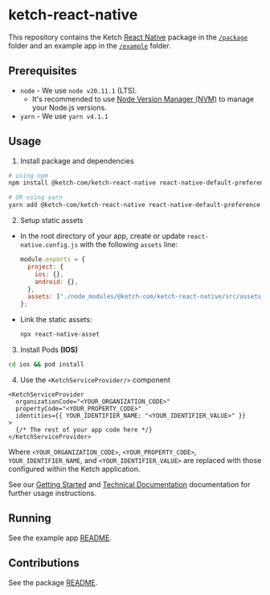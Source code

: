 # ketch-react-native

This repository contains the Ketch [React Native](https://reactnative.dev/) package in the [`/package`](/package/) folder and an example app in the [`/example`](/example/) folder.

## Prerequisites

- `node` - We use `node v20.11.1` (LTS).
  - It's recommended to use [Node Version Manager (NVM)](https://github.com/nvm-sh/nvm) to manage your Node.js versions.
- `yarn` - We use `yarn v4.1.1`

## Usage

1. Install package and dependencies

```sh
# using npm
npm install @ketch-com/ketch-react-native react-native-default-preference react-native-webview

# OR using yarn
yarn add @ketch-com/ketch-react-native react-native-default-preference react-native-webview
```

2. Setup static assets

- In the root directory of your app, create or update `react-native.config.js` with the following `assets` line:

  ```javascript
  module.exports = {
    project: {
      ios: {},
      android: {},
    },
    assets: ["./node_modules/@ketch-com/ketch-react-native/src/assets/"], // <== line to add
  };
  ```

- Link the static assets:

  ```sh
  npx react-native-asset
  ```

3. Install Pods **(IOS)**

```sh
cd ios && pod install
```

4. Use the `<KetchServiceProvider/>` component

```tsx
<KetchServiceProvider
  organizationCode="<YOUR_ORGANIZATION_CODE>"
  propertyCode="<YOUR_PROPERTY_CODE>"
  identities={{ YOUR_IDENTIFIER_NAME: "<YOUR_IDENTIFIER_VALUE>" }}
>
  {/* The rest of your app code here */}
</KetchServiceProvider>
```

Where `<YOUR_ORGANIZATION_CODE>`, `<YOUR_PROPERTY_CODE>`, `YOUR_IDENTIFIER_NAME`, and `<YOUR_IDENTIFIER_VALUE>` are replaced with those configured within the Ketch application.

See our [Getting Started](https://developers.ketch.com/v3.0/docs/ketch-react-native-sdk-getting-started) and [Technical Documentation](https://developers.ketch.com/v3.0/docs/ketch-react-native-sdk-reference) documentation for further usage instructions.

## Running

See the example app [README](/example/README.md).

## Contributions

See the package [README](/package/README.md).
